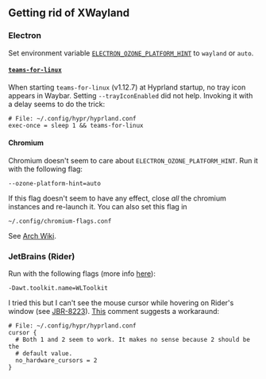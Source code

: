## Getting rid of XWayland

### Electron

Set environment variable
[`ELECTRON_OZONE_PLATFORM_HINT`](https://www.electronjs.org/docs/latest/api/environment-variables#electron_ozone_platform_hint-linux)
to `wayland` or `auto`.

#### [`teams-for-linux`](https://github.com/IsmaelMartinez/teams-for-linux)

When starting `teams-for-linux` (v1.12.7) at Hyprland startup, no tray icon
appears in Waybar. Setting `--trayIconEnabled` did not help. Invoking it with a
delay seems to do the trick:

```
# File: ~/.config/hypr/hyprland.conf
exec-once = sleep 1 && teams-for-linux
```


#### Chromium

Chromium doesn't seem to care about `ELECTRON_OZONE_PLATFORM_HINT`. Run it with the following flag:

```
--ozone-platform-hint=auto
```

If this flag doesn't seem to have any effect, close _all_ the chromium
instances and re-launch it. You can also set this flag in 

```
~/.config/chromium-flags.conf
```

See [Arch Wiki](https://wiki.archlinux.org/title/Chromium).


### JetBrains (Rider)

Run with the following flags (more info [here](https://blog.jetbrains.com/platform/2024/07/wayland-support-preview-in-2024-2/)):

```
-Dawt.toolkit.name=WLToolkit
```

I tried this but I can't see the mouse cursor while hovering on Rider's window
(see [JBR-8223](https://youtrack.jetbrains.com/issue/JBR-8223/Pure-Wayland-on-Arch-Hyprland-no-cursor)).
[This](https://youtrack.jetbrains.com/issue/JBR-8223/Pure-Wayland-on-Arch-Hyprland-no-cursor#focus=Comments-27-11649983.0-0)
comment suggests a workaraund:

```
# File: ~/.config/hypr/hyprland.conf
cursor {
  # Both 1 and 2 seem to work. It makes no sense because 2 should be the
  # default value.
  no_hardware_cursors = 2
}
```
